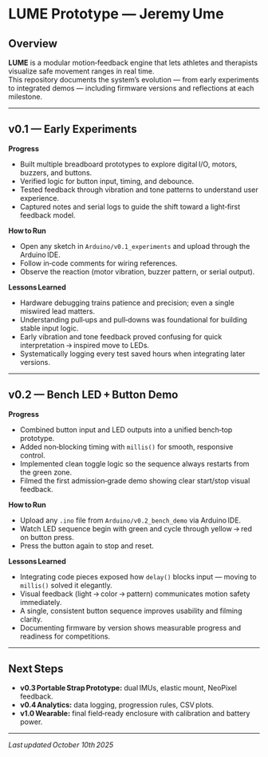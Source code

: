 # LUME Prototype — Jeremy Ume

## Overview
**LUME** is a modular motion‑feedback engine that lets athletes and therapists visualize safe movement ranges in real time.  
This repository documents the system’s evolution — from early experiments to integrated demos — including firmware versions and reflections at each milestone.

---

## v0.1 — Early Experiments
**Progress**
- Built multiple breadboard prototypes to explore digital I/O, motors, buzzers, and buttons.  
- Verified logic for button input, timing, and debounce.  
- Tested feedback through vibration and tone patterns to understand user experience.  
- Captured notes and serial logs to guide the shift toward a light‑first feedback model.

**How to Run**
- Open any sketch in `Arduino/v0.1_experiments` and upload through the Arduino IDE.  
- Follow in‑code comments for wiring references.  
- Observe the reaction (motor vibration, buzzer pattern, or serial output).  

**Lessons Learned**
- Hardware debugging trains patience and precision; even a single miswired lead matters.  
- Understanding pull‑ups and pull‑downs was foundational for building stable input logic.  
- Early vibration and tone feedback proved confusing for quick interpretation → inspired move to LEDs.  
- Systematically logging every test saved hours when integrating later versions.

---

## v0.2 — Bench LED + Button Demo
**Progress**
- Combined button input and LED outputs into a unified bench‑top prototype.  
- Added non‑blocking timing with `millis()` for smooth, responsive control.  
- Implemented clean toggle logic so the sequence always restarts from the green zone.  
- Filmed the first admission‑grade demo showing clear start/stop visual feedback.

**How to Run**
- Upload any `.ino` file from `Arduino/v0.2_bench_demo` via Arduino IDE.  
- Watch LED sequence begin with green and cycle through yellow → red on button press.  
- Press the button again to stop and reset.  

**Lessons Learned**
- Integrating code pieces exposed how `delay()` blocks input — moving to `millis()` solved it elegantly.  
- Visual feedback (light → color → pattern) communicates motion safety immediately.  
- A single, consistent button sequence improves usability and filming clarity.  
- Documenting firmware by version shows measurable progress and readiness for competitions.

---

## Next Steps
- **v0.3 Portable Strap Prototype:** dual IMUs, elastic mount, NeoPixel feedback.  
- **v0.4 Analytics:** data logging, progression rules, CSV plots.  
- **v1.0 Wearable:** final field‑ready enclosure with calibration and battery power.  

---

_Last updated October 10th 2025_
